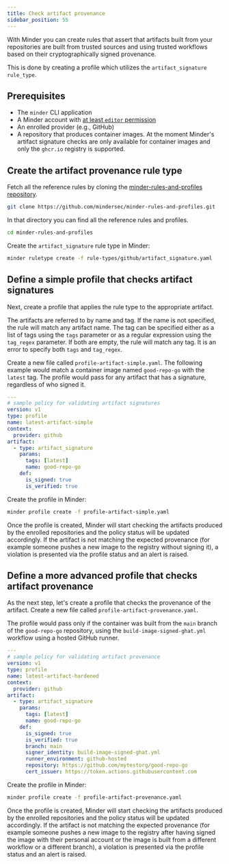 ```yaml
---
title: Check artifact provenance
sidebar_position: 55
---
```


With Minder you can create rules that assert that artifacts built from your
repositories are built from trusted sources and using trusted workflows based on
their cryptographically signed provenance.

This is done by creating a profile which utilizes the `artifact_signature`
`rule_type`.

## Prerequisites

- The `minder` CLI application
- A Minder account with
  [at least `editor` permission](../user_management/user_roles.md)
- An enrolled provider (e.g., GitHub)
- A repository that produces container images. At the moment Minder's artifact
  signature checks are only available for container images and only the
  `ghcr.io` registry is supported.

## Create the artifact provenance rule type

Fetch all the reference rules by cloning the
[minder-rules-and-profiles repository](https://github.com/mindersec/minder-rules-and-profiles).

```bash
git clone https://github.com/mindersec/minder-rules-and-profiles.git
```

In that directory you can find all the reference rules and profiles.

```bash
cd minder-rules-and-profiles
```

Create the `artifact_signature` rule type in Minder:

```bash
minder ruletype create -f rule-types/github/artifact_signature.yaml
```

## Define a simple profile that checks artifact signatures

Next, create a profile that applies the rule type to the appropriate artifact.

The artifacts are referred to by name and tag. If the name is not specified, the
rule will match any artifact name. The tag can be specified either as a list of
tags using the `tags` parameter or as a regular expression using the `tag_regex`
parameter. If both are empty, the rule will match any tag. It is an error to
specify both `tags` and `tag_regex`.

Create a new file called `profile-artifact-simple.yaml`. The following example
would match a container image named `good-repo-go` with the `latest` tag. The
profile would pass for any artifact that has a signature, regardless of who
signed it.

```yaml
---
# sample policy for validating artifact signatures
version: v1
type: profile
name: latest-artifact-simple
context:
  provider: github
artifact:
  - type: artifact_signature
    params:
      tags: [latest]
      name: good-repo-go
    def:
      is_signed: true
      is_verified: true
```

Create the profile in Minder:

```bash
minder profile create -f profile-artifact-simple.yaml
```

Once the profile is created, Minder will start checking the artifacts produced
by the enrolled repositories and the policy status will be updated accordingly.
If the artifact is not matching the expected provenance (for example someone
pushes a new image to the registry without signing it), a violation is presented
via the profile status and an alert is raised.

## Define a more advanced profile that checks artifact provenance

As the next step, let's create a profile that checks the provenance of the
artifact. Create a new file called `profile-artifact-provenance.yaml`.

The profile would pass only if the container was built from the `main` branch of
the `good-repo-go` repository, using the `build-image-signed-ghat.yml` workflow
using a hosted GitHub runner.

```yaml
---
# sample policy for validating artifact provenance
version: v1
type: profile
name: latest-artifact-hardened
context:
  provider: github
artifact:
  - type: artifact_signature
    params:
      tags: [latest]
      name: good-repo-go
    def:
      is_signed: true
      is_verified: true
      branch: main
      signer_identity: build-image-signed-ghat.yml
      runner_environment: github-hosted
      repository: https://github.com/mytestorg/good-repo-go
      cert_issuer: https://token.actions.githubusercontent.com
```

Create the profile in Minder:

```bash
minder profile create -f profile-artifact-provenance.yaml
```

Once the profile is created, Minder will start checking the artifacts produced
by the enrolled repositories and the policy status will be updated accordingly.
If the artifact is not matching the expected provenance (for example someone
pushes a new image to the registry after having signed the image with their
personal account or the image is built from a different workflow or a different
branch), a violation is presented via the profile status and an alert is raised.
